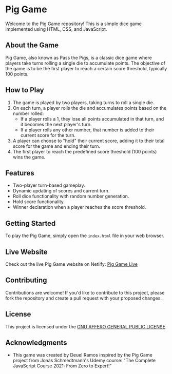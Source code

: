 # Pig Game

Welcome to the Pig Game repository! This is a simple dice game implemented using HTML, CSS, and JavaScript.

## About the Game

Pig Game, also known as Pass the Pigs, is a classic dice game where players take turns rolling a single die to accumulate points. The objective of the game is to be the first player to reach a certain score threshold, typically 100 points.

## How to Play

1. The game is played by two players, taking turns to roll a single die.
2. On each turn, a player rolls the die and accumulates points based on the number rolled:
    - If a player rolls a 1, they lose all points accumulated in that turn, and it becomes the next player's turn.
    - If a player rolls any other number, that number is added to their current score for the turn.
3. A player can choose to "hold" their current score, adding it to their total score for the game and ending their turn.
4. The first player to reach the predefined score threshold (100 points) wins the game.

## Features

- Two-player turn-based gameplay.
- Dynamic updating of scores and current turn.
- Roll dice functionality with random number generation.
- Hold score functionality.
- Winner declaration when a player reaches the score threshold.

## Getting Started

To play the Pig Game, simply open the `index.html` file in your web browser.

## Live Website

Check out the live Pig Game website on Netlify: [Pig Game Live](https://ryker-pig-game.netlify.app/)

## Contributing

Contributions are welcome! If you'd like to contribute to this project, please fork the repository and create a pull request with your proposed changes.

## License

This project is licensed under the [GNU AFFERO GENERAL PUBLIC LICENSE](LICENSE).

## Acknowledgments

- This game was created by Deuel Ramos inspired by the Pig Game project from Jonas Schmedtmann's Udemy course: "The Complete JavaScript Course 2021: From Zero to Expert!"
